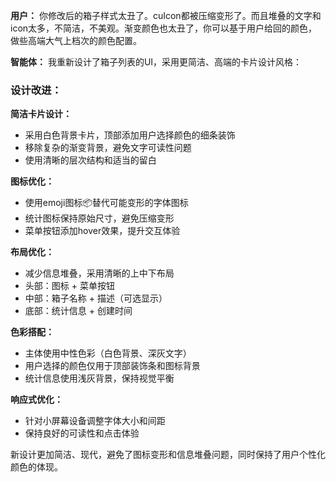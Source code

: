 **用户：**
你修改后的箱子样式太丑了。cuIcon都被压缩变形了。而且堆叠的文字和icon太多，不简洁，不美观。渐变颜色也太丑了，你可以基于用户给回的颜色，做些高端大气上档次的颜色配置。

**智能体：**
我重新设计了箱子列表的UI，采用更简洁、高端的卡片设计风格：

### 设计改进：

**简洁卡片设计：**
- 采用白色背景卡片，顶部添加用户选择颜色的细条装饰
- 移除复杂的渐变背景，避免文字可读性问题
- 使用清晰的层次结构和适当的留白

**图标优化：**
- 使用emoji图标📦替代可能变形的字体图标
- 统计图标保持原始尺寸，避免压缩变形
- 菜单按钮添加hover效果，提升交互体验

**布局优化：**
- 减少信息堆叠，采用清晰的上中下布局
- 头部：图标 + 菜单按钮
- 中部：箱子名称 + 描述（可选显示）
- 底部：统计信息 + 创建时间

**色彩搭配：**
- 主体使用中性色彩（白色背景、深灰文字）
- 用户选择的颜色仅用于顶部装饰条和图标背景
- 统计信息使用浅灰背景，保持视觉平衡

**响应式优化：**
- 针对小屏幕设备调整字体大小和间距
- 保持良好的可读性和点击体验

新设计更加简洁、现代，避免了图标变形和信息堆叠问题，同时保持了用户个性化颜色的体现。